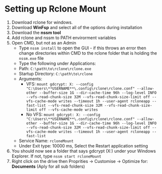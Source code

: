 # Setting up Rclone Mount

1. Download rclone for windows.
2. Download **WinFsp** and select all of the options during installation
3. Download the **nssm tool**
4. Add rclone and nssm to PATH envirorment variables
5. Open CMD, but not as an Admin
    * Type `nssm install` to open the GUI - if this throws an error then change directories within CMD to the rclone folder that is holding the `nssm.exe` file
    * Type the following under Applications:
    * Path: `C:\path\to\rclone\rclone.exe`
    * Startup Directory: `C:\path\to\rclone`
    * Arguments: 
      * VFS: `mount gdcrypt: X: --config "C:\Users\**USERNAME**\.config\rclone\rclone.conf" --allow-other --buffer-size 1G --dir-cache-time 96h --log-level INFO --vfs-read-chunk-size 32M --vfs-read-chunk-size-limit off --vfs-cache-mode writes --timeout 1h --user-agent rcloneapp --fast-list --vfs-read-chunk-size 32M --vfs-read-chunk-size-limit off --vfs-cache-mode writes`
      * No VFS: `mount gdcrypt: X: --config "C:\Users\**USERNAME**\.config\rclone\rclone.conf" --allow-other --buffer-size 1G --dir-cache-time 96h --log-level INFO --vfs-read-chunk-size 32M --vfs-read-chunk-size-limit off --vfs-cache-mode writes --timeout 1h --user-agent rcloneapp --fast-list`
    * Service Name: `rcloneMount`
    * Under Exit type: 10000 ms, Select the Restart application setting
6. You should now see a folder that says gdcrypt (X:) under your Windows Explorer. If not, type `nssm start rcloneMount`
7. Right click on the drive then Proprities -> Customise -> Optimize for: **Documents** (Aply for all sub folders)
